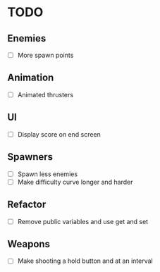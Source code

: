 # TODO

## Enemies

- [ ] More spawn points

## Animation

- [ ] Animated thrusters

## UI

- [ ] Display score on end screen

## Spawners

- [ ] Spawn less enemies
- [ ] Make difficulty curve longer and harder

## Refactor

- [ ] Remove public variables and use get and set

## Weapons

- [ ] Make shooting a hold button and at an interval
